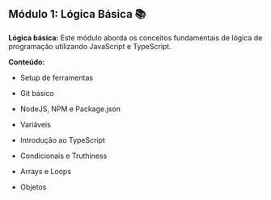 ## **Módulo 1: Lógica Básica** 📚

**Lógica básica:** Este módulo aborda os conceitos fundamentais de lógica de programação utilizando JavaScript e TypeScript.

**Conteúdo:**

 - Setup de ferramentas

 - Git básico

 - NodeJS, NPM e Package.json

 - Variáveis

 - Introdução ao TypeScript

 - Condicionais e Truthiness

 - Arrays e Loops

 - Objetos
